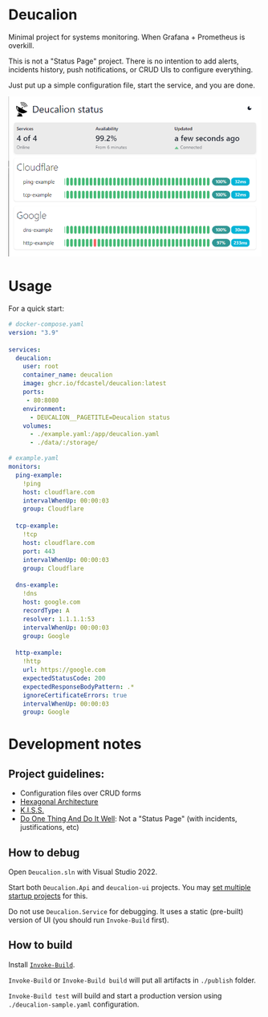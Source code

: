 # Deucalion

Minimal project for systems monitoring. When Grafana + Prometheus is overkill.

This is not a "Status Page" project. There is no intention to add alerts, incidents history, push notifications, or CRUD UIs to configure everything. 

Just put up a simple configuration file, start the service, and you are done.

![Deucalion UI example](deucalion-ui.png)



# Usage

For a quick start:

```yaml
# docker-compose.yaml
version: "3.9"

services:
  deucalion:
    user: root
    container_name: deucalion
    image: ghcr.io/fdcastel/deucalion:latest
    ports:
     - 80:8080
    environment:
      - DEUCALION__PAGETITLE=Deucalion status
    volumes:
      - ./example.yaml:/app/deucalion.yaml
      - ./data/:/storage/
```

```yaml
# example.yaml
monitors:
  ping-example:
    !ping
    host: cloudflare.com
    intervalWhenUp: 00:00:03
    group: Cloudflare

  tcp-example:
    !tcp
    host: cloudflare.com
    port: 443
    intervalWhenUp: 00:00:03
    group: Cloudflare
    
  dns-example:
    !dns
    host: google.com
    recordType: A
    resolver: 1.1.1.1:53
    intervalWhenUp: 00:00:03
    group: Google

  http-example:
    !http
    url: https://google.com
    expectedStatusCode: 200
    expectedResponseBodyPattern: .*
    ignoreCertificateErrors: true
    intervalWhenUp: 00:00:03
    group: Google
```



# Development notes

## Project guidelines:
  - Configuration files over CRUD forms
  - [Hexagonal Architecture](https://en.wikipedia.org/wiki/Hexagonal_architecture_(software))
  - [K.I.S.S.](https://en.wikipedia.org/wiki/KISS_principle)
  - [Do One Thing And Do It Well](https://en.wikipedia.org/wiki/Unix_philosophy): Not a "Status Page" (with incidents, justifications, etc)

## How to debug

Open `Deucalion.sln` with Visual Studio 2022. 

Start both `Deucalion.Api` and `deucalion-ui` projects. You may [set multiple startup projects](https://learn.microsoft.com/en-us/visualstudio/ide/how-to-set-multiple-startup-projects) for this.

Do not use `Deucalion.Service` for debugging. It uses a static (pre-built) version of UI (you should run `Invoke-Build` first).

## How to build

Install [`Invoke-Build`](https://github.com/nightroman/Invoke-Build).

`Invoke-Build`  or `Invoke-Build build` will put all artifacts in `./publish` folder.

`Invoke-Build test` will build and start a production version using `./deucalion-sample.yaml` configuration.
